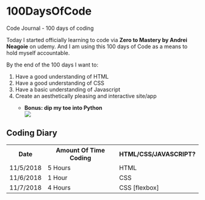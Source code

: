 
# 100DaysOfCode
Code Journal - 100 days of coding
<body>
<p> Today I started officially learning to code via <strong>Zero to Mastery by Andrei Neagoie</strong> on udemy. And I am using this 100 days of Code as a means to hold myself accountable.<br> 
  
  By the end of the 100 days I want to:
  <ol>
    <li> Have a good understanding of HTML</li>
    <li> Have a good understanding of CSS</li>
    <li> Have a basic understanding of Javascript</li>
    <li> Create an aesthetically pleasing and interactive site/app</li>
    <ul>
      <li><strong> Bonus: dip my toe into Python</strong></li>
      <img src="https://i.imgur.com/uzydpNZ.jpg" width:"90" heigth:"90">
    </ul>
</ol>
</p>
<h2> Coding Diary </h2>
<table>
  <tr>
    <th>Date</th>
    <th>Amount Of Time Coding</th>
    <th>HTML/CSS/JAVASCRIPT?</th>
  </tr>
  <tr>
    <td>11/5/2018</td>
    <td>5 Hours</td>
    <td>HTML</td>
  </tr>
   <tr>
    <td>11/6/2018</td>
    <td>1 Hour</td>
    <td>CSS</td>
  </tr>
  <tr>
    <td>11/7/2018</td>
    <td>4 Hours</td>
    <td>CSS [flexbox]</td>
  </tr>
  </tr>
</table>
</body>
